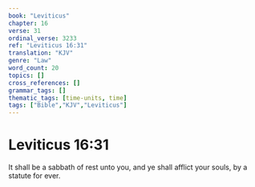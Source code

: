 ```yaml
---
book: "Leviticus"
chapter: 16
verse: 31
ordinal_verse: 3233
ref: "Leviticus 16:31"
translation: "KJV"
genre: "Law"
word_count: 20
topics: []
cross_references: []
grammar_tags: []
thematic_tags: [time-units, time]
tags: ["Bible","KJV","Leviticus"]
---
```


# Leviticus 16:31

It shall be a sabbath of rest unto you, and ye shall afflict your souls, by a statute for ever.
